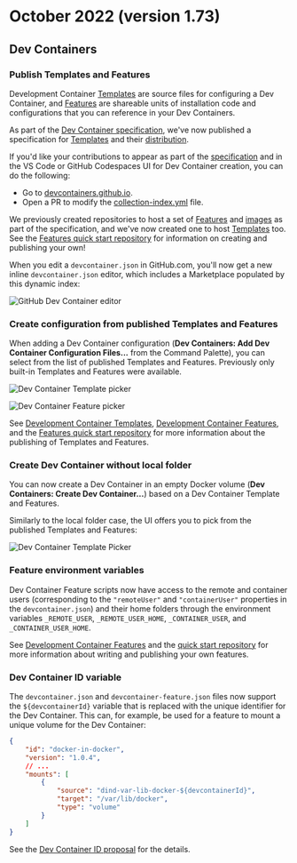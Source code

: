 # October 2022 (version 1.73)

## Dev Containers

### Publish Templates and Features

Development Container [Templates](https://github.com/devcontainers/templates) are source files for configuring a Dev Container, and [Features](https://github.com/devcontainers/features) are shareable units of installation code and configurations that you can reference in your Dev Containers.

As part of the [Dev Container specification](https://containers.dev/), we've now published a specification for [Templates](https://containers.dev/implementors/templates/) and their [distribution](https://containers.dev/implementors/templates-distribution/).

If you'd like your contributions to appear as part of the [specification](https://containers.dev/collections) and in the VS Code or GitHub Codespaces UI for Dev Container creation, you can do the following:

* Go to [devcontainers.github.io](https://github.com/devcontainers/devcontainers.github.io).
* Open a PR to modify the [collection-index.yml](https://github.com/devcontainers/devcontainers.github.io/blob/gh-pages/_data/collection-index.yml) file.

We previously created repositories to host a set of [Features](https://github.com/devcontainers/features) and [images](https://github.com/devcontainers/images) as part of the specification, and we've now created one to host [Templates](https://github.com/devcontainers/templates) too. See the [Features quick start repository](https://github.com/devcontainers/feature-template) for information on creating and publishing your own!

When you edit a `devcontainer.json` in GitHub.com, you'll now get a new inline `devcontainer.json` editor, which includes a Marketplace populated by this dynamic index:

![GitHub Dev Container editor](images/1_73/dev-container-gh-editor.png)

### Create configuration from published Templates and Features

When adding a Dev Container configuration (**Dev Containers: Add Dev Container Configuration Files...** from the Command Palette), you can select from the list of published Templates and Features. Previously only built-in Templates and Features were available.

![Dev Container Template picker](images/1_73/dev-container-template-picker.png)

![Dev Container Feature picker](images/1_73/dev-container-feature-picker.png)

See [Development Container Templates](https://github.com/devcontainers/templates), [Development Container Features](https://github.com/devcontainers/features), and the [Features quick start repository](https://github.com/devcontainers/feature-template) for more information about the publishing of Templates and Features.

### Create Dev Container without local folder

You can now create a Dev Container in an empty Docker volume (**Dev Containers: Create Dev Container...**) based on a Dev Container Template and Features.

Similarly to the local folder case, the UI offers you to pick from the published Templates and Features:

![Dev Container Template Picker](images/1_73/create-dev-container.png)

### Feature environment variables

Dev Container Feature scripts now have access to the remote and container users (corresponding to the `"remoteUser"` and `"containerUser"` properties in the `devcontainer.json`) and their home folders through the environment variables `_REMOTE_USER`, `_REMOTE_USER_HOME`, `_CONTAINER_USER`, and `_CONTAINER_USER_HOME`.

See [Development Container Features](https://containers.dev/implementors/features/) and the [quick start repository](https://github.com/devcontainers/feature-template) for more information about writing and publishing your own features.

### Dev Container ID variable

The `devcontainer.json` and `devcontainer-feature.json` files now support the `${devcontainerId}` variable that is replaced with the unique identifier for the Dev Container. This can, for example, be used for a feature to mount a unique volume for the Dev Container:

```json
{
    "id": "docker-in-docker",
    "version": "1.0.4",
    // ...
    "mounts": [
        {
            "source": "dind-var-lib-docker-${devcontainerId}",
            "target": "/var/lib/docker",
            "type": "volume"
        }
    ]
}
```

See the [Dev Container ID proposal](https://github.com/devcontainers/spec/blob/0ba05dda33eaa11fd1dfb93ccc09665b4ce7ac00/proposals/devcontainer-id-variable.md) for the details.
